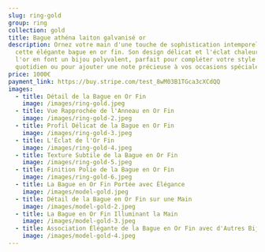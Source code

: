 ```yaml
---
slug: ring-gold
group: ring
collection: gold
title: Bague athéna laiton galvanisé or
description: Ornez votre main d'une touche de sophistication intemporelle avec
  cette élégante bague en or fin. Son design délicat et l'éclat chaleureux de
  l'or en font un bijou polyvalent, parfait pour compléter votre style au
  quotidien ou pour ajouter une note précieuse à vos occasions spéciales.
price: 1000€
payment_link: https://buy.stripe.com/test_8wM03B1TGca3cXCdQQ
images:
  - title: Détail de la Bague en Or Fin
    image: /images/ring-gold.jpeg
  - title: Vue Rapprochée de l'Anneau en Or Fin
    image: /images/ring-gold-2.jpeg
  - title: Profil Délicat de la Bague en Or Fin
    image: /images/ring-gold-3.jpeg
  - title: L'Éclat de l'Or Fin
    image: /images/ring-gold-4.jpeg
  - title: Texture Subtile de la Bague en Or Fin
    image: /images/ring-gold-5.jpeg
  - title: Finition Polie de la Bague en Or Fin
    image: /images/ring-gold-6.jpeg
  - title: La Bague en Or Fin Portée avec Élégance
    image: /images/model-gold.jpeg
  - title: Détail de la Bague en Or Fin sur une Main
    image: /images/model-gold-2.jpeg
  - title: La Bague en Or Fin Illuminant la Main
    image: /images/model-gold-3.jpeg
  - title: Association Élégante de la Bague en Or Fin avec d'Autres Bijoux
    image: /images/model-gold-4.jpeg
---
```

